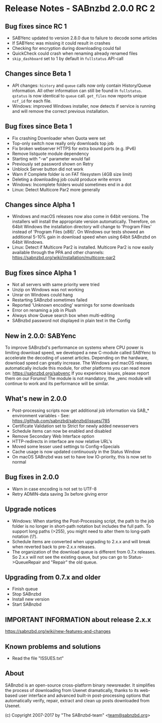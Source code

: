 Release Notes  -  SABnzbd 2.0.0 RC 2
=========================================================

## Bug fixes since RC 1
- SABYenc updated to version 2.8.0 due to failure to decode some articles
- If SABYenc was missing it could result in crashes
- Checking for encryption during downloading could fail
- QuickCheck could crash when renaming already renamed files
- `skip_dashboard` set to 1 by default in `fullstatus` API-call


## Changes since Beta 1
- API changes: `history` and `queue` calls now only contain History/Queue
  information. All other information can still be found in `fullstatus`.
  `qstatus` is now identical to `queue` call.
  `get_files` now reports unique `nzf_id` for each file.
- Windows: improved Windows installer, now detects if service is running
  and will remove the correct previous installation.

## Bug fixes since Beta 1
- Fix crashing Downloader when Quota were set
- Top-only switch now really only downloads top job
- Fix broken webserver HTTPS for extra bound ports (e.g. IPv6)
- Remove listquote module dependency
- Starting with "-w" parameter would fail
- Previously set password shown on Retry
- Unblock Server button did not work
- Warn if Complete folder is on FAT filesystem (4GB size limit)
- Deleting a downloading job could produce write errors
- Windows: Incomplete folders would sometimes end in a dot
- Linux: Detect Multicore Par2 more generally


## Changes since Alpha 1
- Windows and macOS releases now also come in 64bit versions.
  The installers will install the appropriate version automatically.
  Therefore, on 64bit Windows the installation directory will change to
  'Program Files' instead of 'Program Files (x86)'.
  On Windows our tests showed an additional 5-10% gain in download speed
  when using 64bit SABnzbd on 64bit Windows.
- Linux: Detect if Multicore Par2 is installed.
  Multicore Par2 is now easily available through the PPA and other channels:
  https://sabnzbd.org/wiki/installation/multicore-par2

## Bug fixes since Alpha 1
- Not all servers with same priority were tried
- Unzip on Windows was not working
- Unrar on Windows could hang
- Restarting SABnzbd sometimes failed
- Reported 'Unknown encoding' warnings for some downloads
- Error on renaming a job in Plush
- Always show Queue search box when multi-editing
- SABnzbd password not displayed in plain text in the Config


## New in 2.0.0: SABYenc
  To improve SABnzbd's performance on systems where CPU power is limiting
  download speed, we developed a new C-module called SABYenc to accelerate the
  decoding of usenet articles. Depending on the hardware, download speed can
  greatly increase.
  The Windows and macOS releases automatically include this module, for other
  platforms you can read more on: https://sabnzbd.org/sabyenc
  If you experience issues, please report them on our Forums!
  The module is not mandatory, the _yenc module will continue to work and
  its performance will be similar.

## What's new in 2.0.0
- Post-processing scripts now get additional job information via SAB_*
  environment variables - See: https://github.com/sabnzbd/sabnzbd/issues/785
- Certificate Validation set to Strict for newly added newsservers
- Schedule items can now be enabled and disabled
- Remove Secondary Web Interface option
- HTTP-redirects in interface are now relative URL's
- Moved some lesser used settings to Config->Specials
- Cache usage is now updated continuously in the Status Window
- On macOS SABnzbd was set to have low IO-priority, this is now set to normal

## Bug fixes in 2.0.0
- Warn in case encoding is not set to UTF-8
- Retry ADMIN-data saving 3x before giving error

## Upgrade notices
- Windows: When starting the Post-Processing script, the path to the job folder
  is no longer in short-path notation but includes the full path. To support
  long paths (>255), you might need to alter them to long-path notation (\\?\).
- Schedule items are converted when upgrading to 2.x.x and will break when
  reverted back to pre-2.x.x releases.
- The organization of the download queue is different from 0.7.x releases.
  So 2.x.x will not see the existing queue, but you can go to Status->QueueRepair
  and "Repair" the old queue.

## Upgrading from 0.7.x and older
- Finish queue
- Stop SABnzbd
- Install new version
- Start SABnzbd

## IMPORTANT INFORMATION about release 2.x.x
<https://sabnzbd.org/wiki/new-features-and-changes>

## Known problems and solutions
- Read the file "ISSUES.txt"

## About
  SABnzbd is an open-source cross-platform binary newsreader.
  It simplifies the process of downloading from Usenet dramatically, thanks
  to its web-based user interface and advanced built-in post-processing options
  that automatically verify, repair, extract and clean up posts downloaded
  from Usenet.

  (c) Copyright 2007-2017 by "The SABnzbd-team" \<team@sabnzbd.org\>
